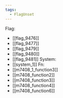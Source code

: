 ```yaml
---
tags:
  - FlagUnset
---
```

Flag:
- [[flag_9476]]
- [[flag_9477]]
- [[flag_9479]]
- [[flag_9480]]
- [[flag_9481]]
System:
- [[system_1]]
Fn:
- [[m7408_1_function3]]
- [[m7408_function2]]
- [[m7408_function3]]
- [[m7408_function4]]
- [[m7408_function6]]
